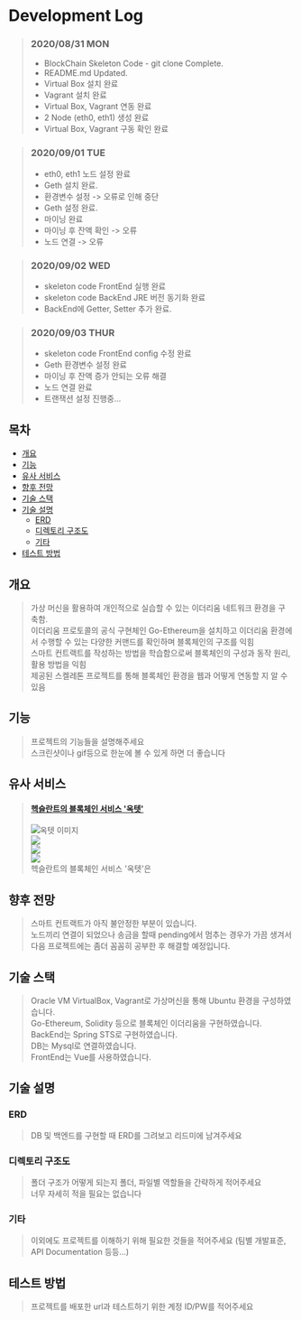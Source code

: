 # Development Log

> ### 2020/08/31 MON   
> - BlockChain Skeleton Code - git clone Complete.   
> - README.md Updated.   
> - Virtual Box 설치 완료   
> - Vagrant 설치 완료   
> - Virtual Box, Vagrant 연동 완료   
> - 2 Node (eth0, eth1) 생성 완료   
> - Virtual Box, Vagrant 구동 확인 완료   

> ### 2020/09/01 TUE   
> - eth0, eth1 노드 설정 완료   
> - Geth 설치 완료.   
> - 환경변수 설정 -> 오류로 인해 중단   
> - Geth 설정 완료.   
> - 마이닝 완료   
> - 마이닝 후 잔액 확인 -> 오류   
> - 노드 연결 -> 오류   

> ### 2020/09/02 WED   
> - skeleton code FrontEnd 실행 완료   
> - skeleton code BackEnd JRE 버전 동기화 완료   
> - BackEnd에 Getter, Setter 추가 완료.   

> ### 2020/09/03 THUR   
> - skeleton code FrontEnd config 수정 완료   
> - Geth 환경변수 설정 완료
> - 마이닝 후 잔액 증가 안되는 오류 해결
> - 노드 연결 완료
> - 트랜잭션 설정 진행중...


## 목차
- [개요](#개요)
- [기능](#기능)
- [유사 서비스](#유사-서비스) 
- [향후 전망](#향후-전망)
- [기술 스택](#기술-스택)
- [기술 설명](#기술-설명)
	- [ERD](#erd)
	- [디렉토리 구조도](#디렉토리-구조도)
	- [기타](#기타)
- [테스트 방법](#테스트-방법)

## 개요
> 가상 머신을 활용하여 개인적으로 실습할 수 있는 이더리움 네트워크 환경을 구축함.  
> 이더리움 프로토콜의 공식 구현체인 Go-Ethereum을 설치하고 이더리움 환경에서 수행할 수 있는 다양한 커맨드를 확인하며 블록체인의 구조를 익힘   
> 스마트 컨트랙트를 작성하는 방법을 학습함으로써 블록체인의 구성과 동작 원리, 활용 방법을 익힘   
> 제공된 스켈레톤 프로젝트를 통해 블록체인 환경을 웹과 어떻게 연동할 지 알 수 있음   

## 기능
> 프로젝트의 기능들을 설명해주세요  
> 스크린샷이나 gif등으로 한눈에 볼 수 있게 하면 더 좋습니다

## 유사 서비스
> #### [헥슬란트의 블록체인 서비스 '옥텟'](https://octet.hexlant.com/)   
> ![옥텟 이미지](https://plog-image.s3.ap-northeast-2.amazonaws.com/%EC%98%A5%ED%85%9F.PNG)    
> ![](https://plog-image.s3.ap-northeast-2.amazonaws.com/%EC%98%A5%ED%85%9F2.PNG)   
> ![](https://plog-image.s3.ap-northeast-2.amazonaws.com/%EC%98%A5%ED%85%9F3.PNG)   
> ![](https://plog-image.s3.ap-northeast-2.amazonaws.com/%EC%98%A5%ED%85%9F4.PNG)   
> 헥슬란트의 블록체인 서비스 '옥텟'은 

## 향후 전망 
> 스마트 컨트랙트가 아직 불안정한 부분이 있습니다.   
> 노드끼리 연결이 되었으나 송금을 할때 pending에서 멈추는 경우가 가끔 생겨서 다음 프로젝트에는 좀더 꼼꼼히 공부한 후 해결할 예정입니다.   

## 기술 스택
> Oracle VM VirtualBox, Vagrant로 가상머신을 통해 Ubuntu 환경을 구성하였습니다.   
> Go-Ethereum, Solidity 등으로 블록체인 이더리움을 구현하였습니다.   
> BackEnd는 Spring STS로 구현하였습니다.   
> DB는 Mysql로 연결하였습니다.   
> FrontEnd는 Vue를 사용하였습니다.   


## 기술 설명

### ERD
> DB 및 백엔드를 구현할 때 ERD를 그려보고 리드미에 남겨주세요

### 디렉토리 구조도
> 폴더 구조가 어떻게 되는지 폴더, 파일별 역할들을 간략하게 적어주세요  
> 너무 자세히 적을 필요는 없습니다

### 기타
> 이외에도 프로젝트를 이해하기 위해 필요한 것들을 적어주세요 (팀별 개발표준, API Documentation 등등...)

## 테스트 방법
> 프로젝트를 배포한 url과 테스트하기 위한 계정 ID/PW를 적어주세요